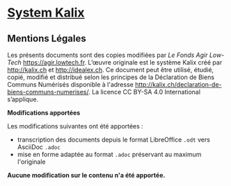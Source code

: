 # [System Kalix](https://kalix.ch/)


## Mentions Légales

Les présents documents sont des copies modifiées par _Le Fonds Agir Low-Tech_ https://agir.lowtech.fr. L’œuvre originale est le système Kalix créé par http://kalix.ch et http://idealex.ch. Ce document peut être utilisé, étudié, copié, modifié et distribué selon les principes de la Déclaration de Biens Communs Numérisés disponible à l'adresse http://kalix.ch/declaration-de-biens-communs-numerises/. La licence CC BY-SA 4.0 International s’applique.

**Modifications apportées**

Les modifications suivantes ont été apportées :

- transcription des documents depuis le format LibreOffice ```.odt``` vers AsciiDoc ```.adoc```
- mise en forme adaptée au format ```.adoc``` préservant au maximum l'originale

**Aucune modification sur le contenu n'a été apportée.**
